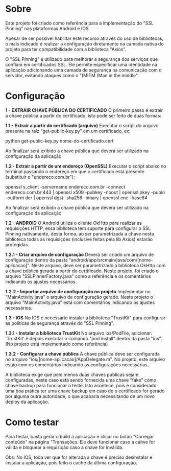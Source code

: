 # Sobre

Este projeto foi criado como referência para a implementação do "SSL Pinning" nas plataformas Android e IOS.

Apesar de ser possível habilitar este recurso através do uso de bibliotecas, o mais indicado é realizar a configuração diretamente na camada nativa do projeto para ter compatibilidade com a biblioteca "Axios".

O "SSL Pinning" é utilizado para melhorar a segurança dos serviços que confiam em certificados SSL. Ele permite especificar uma identidade na aplicação adicionando uma camada de segurança na comunicação com o servidor, evitando ataques como o "(MITM )Man in the middle"

# Configuração

**1 - EXTRAIR CHAVE PÚBLICA DO CERTIFICADO**
O primeiro passo é extrair a chave pública a partir do certificado, isto pode ser feito de duas formas:

**1.1 -  Extrair a partir do certificado (arquivo)**
Executar o script do arquivo presente na raíz "get-public-key.py" em um certificado, ex:

python get-public-key.py nome-do-certificado.cert

Ao finalizar será exibido a chave pública que deverá ser utilizado na configuração da aplicação

**1.2 -  Extrair a partir de um endereço (OpenSSL)**
Executar o script abaixo no terminal passando o endereço em que o certificado está presente (substituir o "endereco.com.br"):

openssl s_client -servername endereco.com.br -connect endereco.com.br:443 | openssl x509 -pubkey -noout | openssl pkey -pubin -outform der | openssl dgst -sha256 -binary | openssl enc -base64

Ao finalizar será exibido a chave pública que deverá ser utilizado na configuração da aplicação


**1.2 - ANDROID**
O Android utiliza o cliente OkHttp para realizar as requisições HTTP, essa biblioteca tem suporte para configurar o SSL Pinning nativamente, desta forma, ao ser parametrizada a chave nesta biblioteca todas as requisições (inclusive feitas pela lib Axios) estarão protegidas.

**1.2.1 - Criar arquivo de configuração**
Deverá ser criado um arquivo de configuração dentro da pasta "android/app/srcmain/java/com/[nome-aplicacao]". Neste arquivo, deve ser parametrizado a biblioteca OkHttp com a chave pública gerada a partir do certificado. Neste projeto, foi criado o arquivo "SSLPinnerFactory.java" como a referência e os comentários indicando os ajustes necessários.

**1.2.2 - Importar arquivo de configuração no projeto**
Implementar no "MainActivity.java" o arquivo de configuração gerado. Neste projeto o arquivo "MainActivity.java" está com comentários indicando os ajustes necessários.

**1.3 - IOS**
No IOS é necessário instalar a biblioteca "TrustKit" para configurar as políticas de segurança através do "SSL Pinning".

**1.3.1 - Instalar a biblioteca TrustKit**
No arquivo ios/PodFile, adicionar: 'TrustKit' e depois executar o comando "pod install" dentro da pasta "ios". (No projeto está implementado como referência)

**1.3.2 - Configurar a chave pública**
A chave pública deve ser configurada no arquivo "ios/[nome-aplicacao]/AppDelegate.m". No projeto, este arquivo estão com os comentários indicando as configurações necessárias.

A biblioteca exige que pelo menos duas chaves públicas sejam configuradas, neste caso está sendo fornecida uma chave "fake" como chave backup para funcionar o teste. Isto acontece, pois é considerado uma boa prática ter uma chave backup em caso de o certificado for gerado por alguma outra autoridade, o que acabaria necessitando de um novo deploy da aplicação.

# Como testar

Para testar, basta gerar o build a aplicação e clicar no botão "Carregar conteúdo" na página "Transações. Ele deve funcionar caso a cahve for válida e bloquear a requisição caso a chave for inválida.

Obs: No IOS, toda ver que for alterada a chave é preciso desinstalar e instalar a aplicação, pois feito o cache da última configuração.